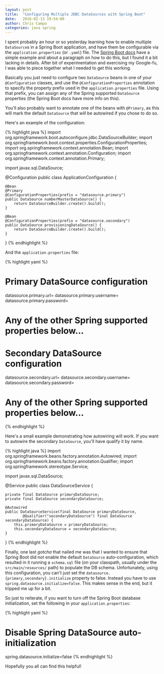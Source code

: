 ```yaml
---
layout: post
title:  "Configuring Multiple JDBC DataSources with Spring Boot"
date:   2016-02-13 19:54:00
author: Chris Campo
categories: java spring
---
```

I spent probably an hour or so yesterday learning how to enable multiple
`DataSource`s in a Spring Boot application, and have them be configurable via
the `application.properties` (or `.yaml`) file. The [Spring Boot docs][bootdocs]
have a simple example and about a paragraph on how to do this, but I found it a
bit lacking in details. After bit of experimentation and exercising my
Google-fu, I was able to piece together what I needed to get this working.

Basically you just need to configure two `DataSource` beans in one of your
`@Configuration` classes, and use the `@ConfigurationProperties` annotation to
specify the property prefix used in the `application.properties` file. Using
that prefix, you can assign any of the Spring supported `DataSource` properties
(the Spring Boot docs have more info on this).

You'll also probably want to annotate one of the beans with `@Primary`, as this
will mark the default `DataSource` that will be autowired if you chose to do so.

Here's an example of the configuration:

{% highlight java %}
import org.springframework.boot.autoconfigure.jdbc.DataSourceBuilder;
import org.springframework.boot.context.properties.ConfigurationProperties;
import org.springframework.context.annotation.Bean;
import org.springframework.context.annotation.Configuration;
import org.springframework.context.annotation.Primary;

import javax.sql.DataSource;

@Configuration
public class ApplicationConfiguration {

    @Bean
    @Primary
    @ConfigurationProperties(prefix = "datasource.primary")
    public DataSource numberMasterDataSource() {
        return DataSourceBuilder.create().build();
    }

    @Bean
    @ConfigurationProperties(prefix = "datasource.secondary")
    public DataSource provisioningDataSource() {
        return DataSourceBuilder.create().build();
    }
}
{% endhighlight %}

And the `application.properties` file:

{% highlight yaml %}
# Primary DataSource configuration
datasource.primary.url=
datasource.primary.username=
datasource.primary.password=
# Any of the other Spring supported properties below...

# Secondary DataSource configuration
datasource.secondary.url=
datasource.secondary.username=
datasource.secondary.password=
# Any of the other Spring supported properties below...
{% endhighlight %}

Here's a small example demonstrating how autowiring will work. If you want to
autowire the secondary `DataSource`, you'll have qualify it by name.

{% highlight java %}
import org.springframework.beans.factory.annotation.Autowired;
import org.springframework.beans.factory.annotation.Qualifier;
import org.springframework.stereotype.Service;

import javax.sql.DataSource;

@Service
public class DataSourceService {

    private final DataSource primaryDataSource;
    private final DataSource secondaryDataSource;

    @Autowired
    public DataSourceService(final DataSource primaryDataSource,
            @Qualifier("secondaryDataSource") final DataSource secondaryDataSource) {
        this.primaryDataSource = primaryDataSource;
        this.secondaryDataSource = secondaryDataSource;
    }
}
{% endhighlight %}

Finally, one last _gotcha_ that nailed me was that I wanted to ensure that
Spring Boot did not enable the default `DataSource` auto-configuration, which
resulted in it running a `schema.sql` file (on your classpath, usually under
the `src/main/resources/` path) to populate the DB schema. Unfortunately, using
this configuration, you can't just set the
`datasource.{primary,secondary}.initialize` property to false. Instead you have
to use `spring.datasource.initialize=false`. This makes sense in the end, but it
tripped me up for a bit.

So just to reiterate, if you want to turn off the
Spring Boot database initialization, set the following in your
`application.properties`:

{% highlight yaml %}
# Disable Spring DataSource auto-initialization
spring.datasource.initialize=false
{% endhighlight %}

Hopefully you all can find this helpful!

[github]: https://github.com/ccampo133/spring-boot-oauth2-demo
[bootdocs]: http://docs.spring.io/spring-boot/docs/current/reference/htmlsingle/#howto-two-datasources
